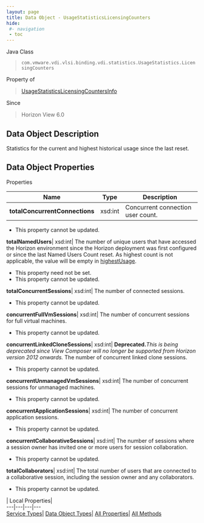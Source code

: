 ```yaml
---
layout: page
title: Data Object - UsageStatisticsLicensingCounters
hide:
 #- navigation
 - toc
---
```






Java Class  
> `com.vmware.vdi.vlsi.binding.vdi.statistics.UsageStatistics.LicensingCounters`

Property of  
> [UsageStatisticsLicensingCountersInfo](vdi.statistics.UsageStatistics.LicensingCountersInfo.md#field_detail)

Since  
> Horizon View 6.0


## Data Object Description 

Statistics for the current and highest historical usage since the last reset. 

## Data Object Properties

Properties

Name |  Type |  Description   
---|---|---  
**totalConcurrentConnections**|  xsd:int|  Concurrent connection user count.   


 * This property cannot be updated.

  
**totalNamedUsers**|  xsd:int|  The number of unique users that have accessed the Horizon environment since the Horizon deployment was first configured or since the last Named Users Count reset. As highest count is not applicable, the value will be empty in [highestUsage](vdi.statistics.UsageStatistics.LicensingCountersInfo.md#highestUsage).   


 * This property need not be set.
 * This property cannot be updated.

  
**totalConcurrentSessions**|  xsd:int|  The number of connected sessions.   


 * This property cannot be updated.

  
**concurrentFullVmSessions**|  xsd:int|  The number of concurrent sessions for full virtual machines.   


 * This property cannot be updated.

  
**concurrentLinkedCloneSessions**|  xsd:int| **Deprecated.**_This is being deprecated since View Composer will no longer be supported from Horizon version 2012 onwards._ The number of concurrent linked clone sessions.   


 * This property cannot be updated.

  
**concurrentUnmanagedVmSessions**|  xsd:int|  The number of concurrent sessions for unmanaged machines.   


 * This property cannot be updated.

  
**concurrentApplicationSessions**|  xsd:int|  The number of concurrent application sessions.   


 * This property cannot be updated.

  
**concurrentCollaborativeSessions**|  xsd:int|  The number of sessions where a session owner has invited one or more users for session collaboration.   


 * This property cannot be updated.

  
**totalCollaborators**|  xsd:int|  The total number of users that are connected to a collaborative session, including the session owner and any collaborators.   


 * This property cannot be updated.

  
  
  
 | Local Properties|   
---|---|---|---  
[Service Types](index-mo_types.md)| [Data Object Types](index-do_types.md)| [All Properties](index-properties.md)| [All Methods](index-methods.md)  
  
  
